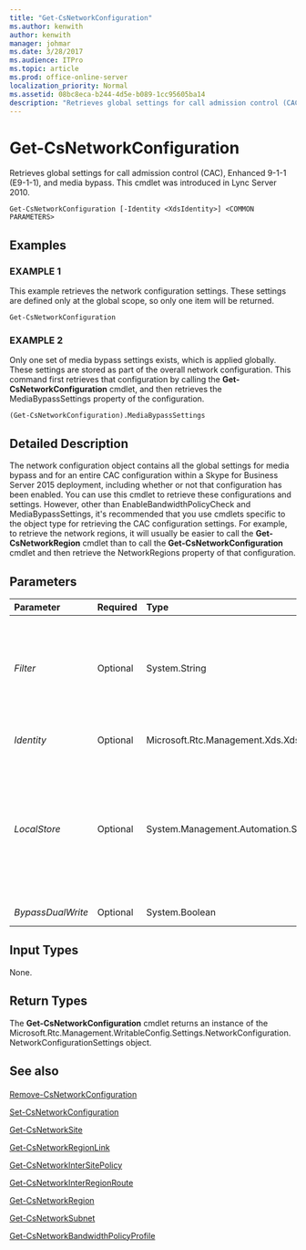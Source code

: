 ```yaml
---
title: "Get-CsNetworkConfiguration"
ms.author: kenwith
author: kenwith
manager: johmar
ms.date: 3/28/2017
ms.audience: ITPro
ms.topic: article
ms.prod: office-online-server
localization_priority: Normal
ms.assetid: 08bc8eca-b244-4d5e-b089-1cc95605ba14
description: "Retrieves global settings for call admission control (CAC), Enhanced 9-1-1 (E9-1-1), and media bypass. This cmdlet was introduced in Lync Server 2010."
---
```


# Get-CsNetworkConfiguration
 
Retrieves global settings for call admission control (CAC), Enhanced 9-1-1 (E9-1-1), and media bypass. This cmdlet was introduced in Lync Server 2010.
  
```
Get-CsNetworkConfiguration [-Identity <XdsIdentity>] <COMMON PARAMETERS>

```

## Examples

### EXAMPLE 1

This example retrieves the network configuration settings. These settings are defined only at the global scope, so only one item will be returned.
  
```
Get-CsNetworkConfiguration
```

### EXAMPLE 2

Only one set of media bypass settings exists, which is applied globally. These settings are stored as part of the overall network configuration. This command first retrieves that configuration by calling the **Get-CsNetworkConfiguration** cmdlet, and then retrieves the MediaBypassSettings property of the configuration.
  
```
(Get-CsNetworkConfiguration).MediaBypassSettings
```

## Detailed Description

The network configuration object contains all the global settings for media bypass and for an entire CAC configuration within a Skype for Business Server 2015 deployment, including whether or not that configuration has been enabled. You can use this cmdlet to retrieve these configurations and settings. However, other than EnableBandwidthPolicyCheck and MediaBypassSettings, it's recommended that you use cmdlets specific to the object type for retrieving the CAC configuration settings. For example, to retrieve the network regions, it will usually be easier to call the **Get-CsNetworkRegion** cmdlet than to call the **Get-CsNetworkConfiguration** cmdlet and then retrieve the NetworkRegions property of that configuration.
  
## Parameters

|**Parameter**|**Required**|**Type**|**Description**|
|:-----|:-----|:-----|:-----|
| _Filter_ <br/> |Optional  <br/> |System.String  <br/> |Because there will only ever be one network configuration, you do not need this parameter for this cmdlet.  <br/> |
| _Identity_ <br/> |Optional  <br/> |Microsoft.Rtc.Management.Xds.XdsIdentity  <br/> |This will always be Global.  <br/> |
| _LocalStore_ <br/> |Optional  <br/> |System.Management.Automation.SwitchParameter  <br/> |Retrieves the network configuration from the local replica of the Central Management store, rather than the Central Management store itself.  <br/> |
| _BypassDualWrite_ <br/> |Optional  <br/> |System.Boolean  <br/> |PARAMVALUE: $true | $false  <br/> |
   
## Input Types

None.
  
## Return Types

The **Get-CsNetworkConfiguration** cmdlet returns an instance of the Microsoft.Rtc.Management.WritableConfig.Settings.NetworkConfiguration.NetworkConfigurationSettings object.
  
## See also

#### 

[Remove-CsNetworkConfiguration](remove-csnetworkconfiguration.md)
  
[Set-CsNetworkConfiguration](set-csnetworkconfiguration.md)
  
[Get-CsNetworkSite](get-csnetworksite.md)
  
[Get-CsNetworkRegionLink](get-csnetworkregionlink.md)
  
[Get-CsNetworkInterSitePolicy](get-csnetworkintersitepolicy.md)
  
[Get-CsNetworkInterRegionRoute](get-csnetworkinterregionroute.md)
  
[Get-CsNetworkRegion](get-csnetworkregion.md)
  
[Get-CsNetworkSubnet](get-csnetworksubnet.md)
  
[Get-CsNetworkBandwidthPolicyProfile](get-csnetworkbandwidthpolicyprofile.md)

